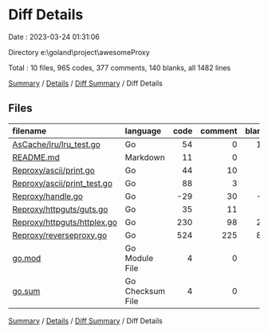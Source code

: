 # Diff Details

Date : 2023-03-24 01:31:06

Directory e:\\goland\\project\\awesomeProxy

Total : 10 files,  965 codes, 377 comments, 140 blanks, all 1482 lines

[Summary](results.md) / [Details](details.md) / [Diff Summary](diff.md) / Diff Details

## Files
| filename | language | code | comment | blank | total |
| :--- | :--- | ---: | ---: | ---: | ---: |
| [AsCache/lru/lru_test.go](/AsCache/lru/lru_test.go) | Go | 54 | 0 | 12 | 66 |
| [README.md](/README.md) | Markdown | 11 | 0 | 3 | 14 |
| [Reproxy/ascii/print.go](/Reproxy/ascii/print.go) | Go | 44 | 10 | 8 | 62 |
| [Reproxy/ascii/print_test.go](/Reproxy/ascii/print_test.go) | Go | 88 | 3 | 5 | 96 |
| [Reproxy/handle.go](/Reproxy/handle.go) | Go | -29 | 30 | -3 | -2 |
| [Reproxy/httpguts/guts.go](/Reproxy/httpguts/guts.go) | Go | 35 | 11 | 5 | 51 |
| [Reproxy/httpguts/httplex.go](/Reproxy/httpguts/httplex.go) | Go | 230 | 98 | 25 | 353 |
| [Reproxy/reverseproxy.go](/Reproxy/reverseproxy.go) | Go | 524 | 225 | 84 | 833 |
| [go.mod](/go.mod) | Go Module File | 4 | 0 | 1 | 5 |
| [go.sum](/go.sum) | Go Checksum File | 4 | 0 | 0 | 4 |

[Summary](results.md) / [Details](details.md) / [Diff Summary](diff.md) / Diff Details